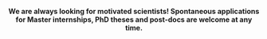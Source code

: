 <p align="center"> 
<b> 
We are always looking for motivated scientists! Spontaneous applications for Master internships, PhD theses and post-docs are welcome at any time.<br />
</b>
<div class="social">
<div class="contact-icons-smaller">
<a href="mailto:{{ site.email | encode_email }}" title="email"><i class="fa-solid fa-envelope"></i></a>
</div>
</div>
</p>
